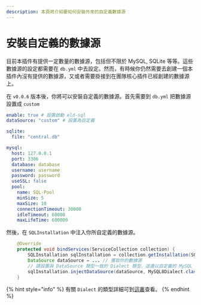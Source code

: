 ```yaml
---
description: 本頁將介紹要如何安裝外來的自定義數據源
---
```


# 安裝自定義的數據源

目前本插件有提供一定數量的數據源，包括但不限於 MySQL, SQLite 等等。這些數據源的設定都需要在 `db.yml` 中去設定。然而，有時候你仍然需要去創建一個本插件內沒有提供的數據源，又或者需要掛接到在團隊核心插件已經創建的數據源上。

在 `v0.0.6` 版本後，你將可以安裝自定義的數據源。首先需要到 `db.yml` 把數據源設置成 `custom`

```yaml
enable: true # 設置啟動 eld-sql
dataSource: "custom" # 設置為自定義

sqlite:
  file: "central.db"

mysql:
  host: 127.0.0.1
  port: 3306
  database: database
  username: username
  password: password
  useSSL: false
  pool:
    name: SQL-Pool
    minSize: 5
    maxSize: 10
    connectionTimeout: 30000
    idleTimeout: 60000
    maxLifeTime: 600000
```

然後，在 `SQLInstallation` 中注入你所自定義的數據源。

```java
    @Override
    protected void bindServices(ServiceCollection collection) {
        SQLInstallation sqlInstallation = collection.getInstallation(SQLInstallation.class);
        DataSource dataSource = ... // 獲取你的數據源
        // 請設置與 DataSource 類型一致的 Dialect 類型，這邊以自定義的 MySQL 數據源為例
        sqlInstallation.injectDataSource(dataSource, MySQL8Dialect.class);
    }
```

{% hint style="info" %}
有關 `Dialect` 的類型詳細可到[這裏](https://javabydeveloper.com/what-is-dialect-in-hibernate-and-list-of-dialects/)查看。
{% endhint %}
